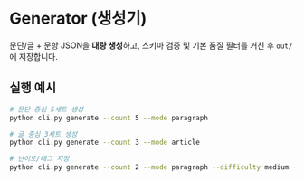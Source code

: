 # Generator (생성기)

문단/글 + 문항 JSON을 **대량 생성**하고, 스키마 검증 및 기본 품질 필터를 거친 후 `out/`에 저장합니다.

## 실행 예시
```bash
# 문단 중심 5세트 생성
python cli.py generate --count 5 --mode paragraph

# 글 중심 3세트 생성
python cli.py generate --count 3 --mode article

# 난이도/태그 지정
python cli.py generate --count 2 --mode paragraph --difficulty medium --tags 사실적읽기,요약
```

